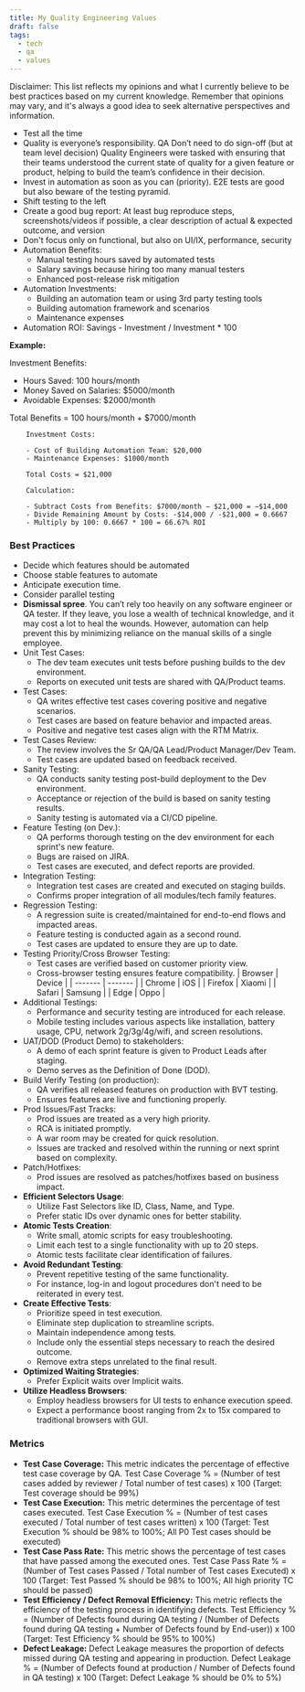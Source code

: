 ```yaml
---
title: My Quality Engineering Values
draft: false
tags:
  - tech
  - qa
  - values
---
```


Disclaimer: This list reflects my opinions and what I currently believe to be best practices based on my current knowledge. Remember that opinions may vary, and it's always a good idea to seek alternative perspectives and information.

- Test all the time
- Quality is everyone’s responsibility. QA Don’t need to do sign-off (but at team level decision) Quality Engineers were tasked with ensuring that their teams understood the current state of quality for a given feature or product, helping to build the team’s confidence in their decision.
- Invest in automation as soon as you can (priority). E2E tests are good but also beware of the testing pyramid.
- Shift testing to the left
- Create a good bug report: At least bug reproduce steps, screenshots/videos if possible, a clear description of actual & expected outcome, and version
- Don't focus only on functional, but also on UI/IX, performance, security
- Automation Benefits:
  - Manual testing hours saved by automated tests
  - Salary savings because hiring too many manual testers
  - Enhanced post-release risk mitigation
- Automation Investments:
  - Building an automation team or using 3rd party testing tools
  - Building automation framework and scenarios
  - Maintenance expenses
- Automation ROI: Savings - Investment / Investment \* 100

**Example:**

Investment Benefits:

- Hours Saved: 100 hours/month
- Money Saved on Salaries: $5000/month
- Avoidable Expenses: $2000/month

Total Benefits = 100 hours/month + $7000/month

        Investment Costs:

        - Cost of Building Automation Team: $20,000
        - Maintenance Expenses: $1000/month

        Total Costs = $21,000

        Calculation:

        - Subtract Costs from Benefits: $7000/month − $21,000 = −$14,000
        - Divide Remaining Amount by Costs: -$14,000 / -$21,000 = 0.6667
        - Multiply by 100: 0.6667 * 100 = 66.67% ROI

### Best Practices

- Decide which features should be automated
- Choose stable features to automate
- Anticipate execution time.
- Consider parallel testing
- **Dismissal spree**. You can’t rely too heavily on any software engineer or QA tester. If they leave, you lose a wealth of technical knowledge, and it may cost a lot to heal the wounds. However, automation can help prevent this by minimizing reliance on the manual skills of a single employee.
- Unit Test Cases:
  - The dev team executes unit tests before pushing builds to the dev environment.
  - Reports on executed unit tests are shared with QA/Product teams.
- Test Cases:
  - QA writes effective test cases covering positive and negative scenarios.
  - Test cases are based on feature behavior and impacted areas.
  - Positive and negative test cases align with the RTM Matrix.
- Test Cases Review:
  - The review involves the Sr QA/QA Lead/Product Manager/Dev Team.
  - Test cases are updated based on feedback received.
- Sanity Testing:
  - QA conducts sanity testing post-build deployment to the Dev environment.
  - Acceptance or rejection of the build is based on sanity testing results.
  - Sanity testing is automated via a CI/CD pipeline.
- Feature Testing (on Dev.):
  - QA performs thorough testing on the dev environment for each sprint's new feature.
  - Bugs are raised on JIRA.
  - Test cases are executed, and defect reports are provided.
- Integration Testing:
  - Integration test cases are created and executed on staging builds.
  - Confirms proper integration of all modules/tech family features.
- Regression Testing:
  - A regression suite is created/maintained for end-to-end flows and impacted areas.
  - Feature testing is conducted again as a second round.
  - Test cases are updated to ensure they are up to date.
- Testing Priority/Cross Browser Testing:
  - Test cases are verified based on customer priority view.
  - Cross-browser testing ensures feature compatibility.
    | Browser | Device |
    | ------- | ------- |
    | Chrome | iOS |
    | Firefox | Xiaomi |
    | Safari | Samsung |
    | Edge | Oppo |
- Additional Testings:
  - Performance and security testing are introduced for each release.
  - Mobile testing includes various aspects like installation, battery usage, CPU, network 2g/3g/4g/wifi, and screen resolutions.
- UAT/DOD (Product Demo) to stakeholders:
  - A demo of each sprint feature is given to Product Leads after staging.
  - Demo serves as the Definition of Done (DOD).
- Build Verify Testing (on production):
  - QA verifies all released features on production with BVT testing.
  - Ensures features are live and functioning properly.
- Prod Issues/Fast Tracks:
  - Prod issues are treated as a very high priority.
  - RCA is initiated promptly.
  - A war room may be created for quick resolution.
  - Issues are tracked and resolved within the running or next sprint based on complexity.
- Patch/Hotfixes:
  - Prod issues are resolved as patches/hotfixes based on business impact.
- **Efficient Selectors Usage**:
  - Utilize Fast Selectors like ID, Class, Name, and Type.
  - Prefer static IDs over dynamic ones for better stability.
- **Atomic Tests Creation**:
  - Write small, atomic scripts for easy troubleshooting.
  - Limit each test to a single functionality with up to 20 steps.
  - Atomic tests facilitate clear identification of failures.
- **Avoid Redundant Testing**:
  - Prevent repetitive testing of the same functionality.
  - For instance, log-in and logout procedures don't need to be reiterated in every test.
- **Create Effective Tests**:
  - Prioritize speed in test execution.
  - Eliminate step duplication to streamline scripts.
  - Maintain independence among tests.
  - Include only the essential steps necessary to reach the desired outcome.
  - Remove extra steps unrelated to the final result.
- **Optimized Waiting Strategies**:
  - Prefer Explicit waits over Implicit waits.
- **Utilize Headless Browsers**:
  - Employ headless browsers for UI tests to enhance execution speed.
  - Expect a performance boost ranging from 2x to 15x compared to traditional browsers with GUI.

### Metrics

- **Test Case Coverage:** This metric indicates the percentage of effective test case coverage by QA.
  Test Case Coverage % = (Number of test cases added by reviewer / Total number of test cases) x 100
  (Target: Test coverage should be 99%)
- **Test Case Execution:** This metric determines the percentage of test cases executed.
  Test Case Execution % = (Number of test cases executed / Total number of test cases written) x 100
  (Target: Test Execution % should be 98% to 100%; All P0 Test cases should be executed)
- **Test Case Pass Rate:** This metric shows the percentage of test cases that have passed among the executed ones.
  Test Case Pass Rate % = (Number of Test cases Passed / Total number of Test cases Executed) x 100
  (Target: Test Passed % should be 98% to 100%; All high priority TC should be passed)
- **Test Efficiency / Defect Removal Efficiency:** This metric reflects the efficiency of the testing process in identifying defects.
  Test Efficiency % = (Number of Defects found during QA testing / (Number of Defects found during QA testing + Number of Defects found by End-user)) x 100
  (Target: Test Efficiency % should be 95% to 100%)
- **Defect Leakage:** Defect Leakage measures the proportion of defects missed during QA testing and appearing in production.
  Defect Leakage % = (Number of Defects found at production / Number of Defects found in QA testing) x 100
  (Target: Defect Leakage % should be 0% to 5%)
